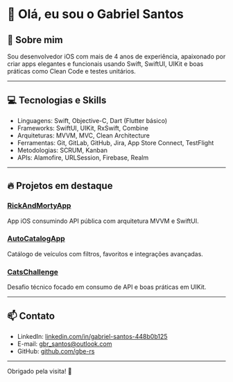 # 👋 Olá, eu sou o Gabriel Santos

## 🚀 Sobre mim
Sou desenvolvedor iOS com mais de 4 anos de experiência, apaixonado por criar apps elegantes e funcionais usando Swift, SwiftUI, UIKit e boas práticas como Clean Code e testes unitários.

---

## 💻 Tecnologias e Skills
- Linguagens: Swift, Objective-C, Dart (Flutter básico)
- Frameworks: SwiftUI, UIKit, RxSwift, Combine
- Arquiteturas: MVVM, MVC, Clean Architecture
- Ferramentas: Git, GitLab, GitHub, Jira, App Store Connect, TestFlight
- Metodologias: SCRUM, Kanban
- APIs: Alamofire, URLSession, Firebase, Realm

---

## 🔥 Projetos em destaque

### [RickAndMortyApp](https://github.com/gbe-rs/RickAndMortyApp)  
App iOS consumindo API pública com arquitetura MVVM e SwiftUI.

### [AutoCatalogApp](https://github.com/gbe-rs/AutoCatalogApp)  
Catálogo de veículos com filtros, favoritos e integrações avançadas.

### [CatsChallenge](https://github.com/gbe-rs/CatsChallenge)  
Desafio técnico focado em consumo de API e boas práticas em UIKit.

---

## 📫 Contato
- LinkedIn: [linkedin.com/in/gabriel-santos-448b0b125](https://linkedin.com/in/gabriel-santos-448b0b125)  
- E-mail: gbr_santos@outlook.com
- GitHub: [github.com/gbe-rs](https://github.com/gbe-rs)

---

Obrigado pela visita! 🚀
